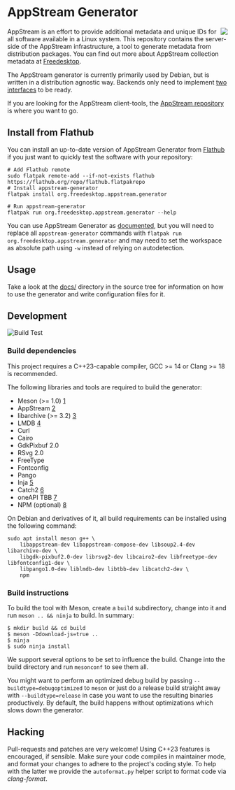 # AppStream Generator
<img align="right" src="data/templates/default/static/img/asgen.png">

AppStream is an effort to provide additional metadata and unique IDs for all software available in a Linux system.
This repository contains the server-side of the AppStream infrastructure, a tool to generate metadata from distribution packages. You can find out more about AppStream collection metadata at [Freedesktop](https://www.freedesktop.org/software/appstream/docs/chap-CollectionData.html).

The AppStream generator is currently primarily used by Debian, but is written in a distribution agnostic way. Backends only need to implement [two interfaces](src/backends/interfaces.h) to be ready.

If you are looking for the AppStream client-tools, the [AppStream repository](https://github.com/ximion/appstream) is where you want to go.


## Install from Flathub

You can install an up-to-date version of AppStream Generator from [Flathub](https://flathub.org) if you just
want to quickly test the software with your repository:
```ShellSession
# Add Flathub remote
sudo flatpak remote-add --if-not-exists flathub https://flathub.org/repo/flathub.flatpakrepo
# Install appstream-generator
flatpak install org.freedesktop.appstream.generator

# Run appstream-generator
flatpak run org.freedesktop.appstream.generator --help
```

You can use AppStream Generator as [documented](docs/usage.md), but you will need to replace all
`appstream-generator` commands with `flatpak run org.freedesktop.appstream.generator` and may need
to set the workspace as absolute path using `-w` instead of relying on autodetection.


## Usage

Take a look at the [docs/](docs/index.md) directory in the source tree for information on how to use the generator and write configuration files for it.


## Development
![Build Test](https://github.com/ximion/appstream-generator/workflows/Build%20Test/badge.svg)

### Build dependencies

This project requires a C++23-capable compiler, GCC >= 14 or Clang >= 18 is recommended.

The following libraries and tools are required to build the generator:
 * Meson (>= 1.0) [1]
 * AppStream [2]
 * libarchive (>= 3.2) [3]
 * LMDB [4]
 * Curl
 * Cairo
 * GdkPixbuf 2.0
 * RSvg 2.0
 * FreeType
 * Fontconfig
 * Pango
 * Inja [5]
 * Catch2 [6]
 * oneAPI TBB [7]
 * NPM (optional) [8]

[1]: http://mesonbuild.com/
[2]: https://github.com/ximion/appstream
[3]: https://libarchive.org/
[4]: https://symas.com/lmdb/
[5]: https://github.com/pantor/inja
[6]: https://github.com/catchorg/Catch2
[7]: https://uxlfoundation.github.io/oneTBB/
[8]: https://github.com/npm/cli

On Debian and derivatives of it, all build requirements can be installed using the following command:
```ShellSession
sudo apt install meson g++ \
    libappstream-dev libappstream-compose-dev libsoup2.4-dev libarchive-dev \
    libgdk-pixbuf2.0-dev librsvg2-dev libcairo2-dev libfreetype-dev libfontconfig1-dev \
    libpango1.0-dev liblmdb-dev libtbb-dev libcatch2-dev \
    npm
```

### Build instructions

To build the tool with Meson, create a `build` subdirectory, change into it and run `meson .. && ninja` to build.
In summary:

```ShellSession
$ mkdir build && cd build
$ meson -Ddownload-js=true ..
$ ninja
$ sudo ninja install
```

We support several options to be set to influence the build. Change into the build directory and run `mesonconf` to see them all.

You might want to perform an optimized debug build by passing `--buildtype=debugoptimized` to `meson` or just do a release build straight
away with `--buildtype=release` in case you want to use the resulting binaries productively. By default, the build happens without optimizations
which slows down the generator.


## Hacking

Pull-requests and patches are very welcome! Using C++23 features is encouraged, if sensible.
Make sure your code compiles in maintainer mode, and format your changes to adhere to the project's coding style.
To help with the latter we provide the `autoformat.py` helper script to format code via *clang-format*.
